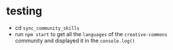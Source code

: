# testing

- cd `sync_community_skills`
- run `npm start` to get all the `languages` of the `creative-commons` community and displayed it in the `console.log()`